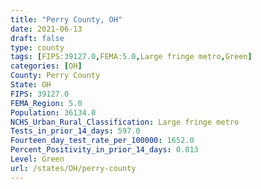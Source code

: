 ```yaml
---
title: "Perry County, OH"
date: 2021-06-13
draft: false
type: county
tags: [FIPS:39127.0,FEMA:5.0,Large fringe metro,Green]
categories: [OH]
County: Perry County
State: OH
FIPS: 39127.0
FEMA_Region: 5.0
Population: 36134.0
NCHS_Urban_Rural_Classification: Large fringe metro
Tests_in_prior_14_days: 597.0
Fourteen_day_test_rate_per_100000: 1652.0
Percent_Positivity_in_prior_14_days: 0.013
Level: Green
url: /states/OH/perry-county
---
```



